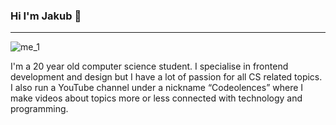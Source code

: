 ### Hi I'm Jakub 👋
---
![me_1](https://github.com/GawronDev/GawronDev/assets/64081305/e3869cc8-c591-420a-ad2f-0fe633d586ec)

I'm a 20 year old computer science student. I specialise in frontend development and design but I have a lot of passion for all CS related topics. I also run a YouTube channel under a nickname “Codeolences” where I make videos about topics more or less connected with technology and programming.



